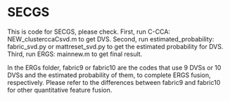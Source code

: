 # SECGS
This is code for SECGS, please check.
First, run C-CCA: NEW_clusterccaCsvd.m to get DVS.
Second, run estimated_probability: fabric_svd.py or mattreset_svd.py to get the estimated probability for DVS. 
Third, run ERGS: mainnew.m to get final result.

In the ERGs folder, fabric9 or fabric10 are the codes that use 9 DVSs or 10 DVSs and the estimated probability of them, to complete ERGS fusion, respectively. 
Please refer to the differences between fabric9 and fabric10 for other quantitative feature fusion.
